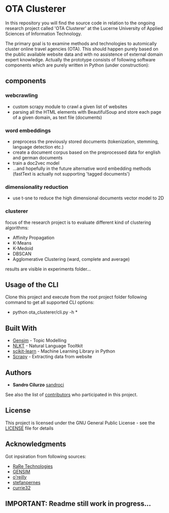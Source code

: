 # OTA Clusterer
In this repository you will find the source code in relation to the ongoing research project called 'OTA Clusterer' at the Lucerne University of Applied Sciences of Information Technology. 

The primary goal is to examine methods and technologies to automically cluster online travel agencies (OTA). This should happen purely based on the public available website data and with no assistence of external domain expert knowledge. Actually the prototype consists of following software components which are purely written in Python (under construction): 

## components
### webcrawling
- custom scrapy module to crawl a given list of websites
- parsing all the HTML elements with BeautifulSoup and store each page of a given domain, as text file (documents)

### word embeddings
- preprocess the previously stored documents (tokenization, stemming, language detection etc.)
- create a document corpus based on the preprocessed data for english and german documents
- train a doc2vec model
- ...and hopefully in the future alternative word embedding methods (fastText is actually not supporting 'tagged documents')

### dimensionality reduction
- use t-sne to reduce the high dimensional documents vector model to 2D

### clusterer
focus of the research project is to evaluate different kind of clustering algorithms:
- Affinity Propagation
- K-Means
- K-Medoid
- DBSCAN
- Agglomerative Clustering (ward, complete and average)

results are visible in experiments folder...

## Usage of the CLI
Clone this project and execute from the root project folder following command to get all supported CLI options:
* python ota_clusterer/cli.py -h * 

## Built With

* [Gensim](https://radimrehurek.com/gensim/) - Topic Modelling
* [NLKT](http://www.nltk.org/) - Natural Language Tooltkit
* [scikit-learn](http://scikit-learn.org/stable/) - Machine Learning Library in Python
* [Scrapy](https://scrapy.org/) - Extracting data from website

## Authors

* **Sandro Cilurzo** [sandroci](https://github.com/sandroci)

See also the list of [contributors](https://github.com/sandroci/OTA_clusterer/contributors) who participated in this project.

## License

This project is licensed under the GNU General Public License - see the [LICENSE](LICENSE) file for details

## Acknowledgments

Got inpsiration from following sources:

* [RaRe Technologies](https://rare-technologies.com/blog/)
* [GENSIM](https://markroxor.github.io/gensim/tutorials/)
* [o'reilly](https://github.com/oreillymedia/t-SNE-tutorial)
* [stefanpernes](https://github.com/stefanpernes/)
* [currie32](https://www.kaggle.com/currie32)

## IMPORTANT: Readme still work in progress... 
